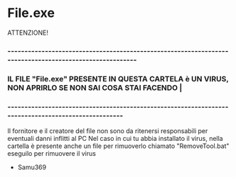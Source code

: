# File.exe
ATTENZIONE!



### -------------------------------------------------------------------------------------------------------
### IL FILE "File.exe" PRESENTE IN QUESTA CARTELA è UN VIRUS, NON APRIRLO SE NON SAI COSA STAI FACENDO     |
### ---------------------------------------------------------------------------------------------------



Il fornitore e il creatore del file non sono da ritenersi responsabili per eventuali danni inflitti al PC
Nel caso in cui tu abbia installato il virus, nella cartella è presente anche un file per rimuoverlo chiamato "RemoveTool.bat" eseguilo per rimuovere il virus




- Samu369
